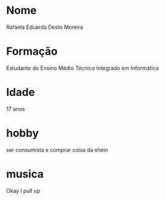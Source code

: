 # Nome

Rafaela Eduarda Desto Moreira

# Formação

Estudante do Ensino Médio Técnico Integrado em Informática

# Idade

17 anos

# hobby

ser consumista e comprar coisa da shein

# musica

Okay I pull up